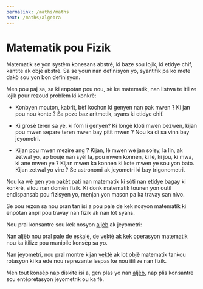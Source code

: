 ```yaml
---
permalink: /maths/maths
next: /maths/algebra
---
```


# Matematik pou Fizik

Matematik se yon systèm konesans abstrè, ki baze sou lojik, ki etidye chif, kantite ak objè abstrè. Sa se youn nan definisyon yo, syantifik pa ko mete dakò sou yon bon definisyon.

Men pou paj sa, sa ki enpotan pou nou, sè ke matematik, nan listwa te itilize lojik pour rezoud problèm ki konkrè:

- Konbyen mouton, kabrit, bèf kochon ki genyen nan pak mwen ? Ki jan pou nou konte ? Sa poze baz aritmetik, syans ki etidye chif.

- Ki grosè teren sa ye, ki fòm li genyen? Ki longè kloti mwen bezwen, kijan pou mwen separe teren mwen bay pitit mwen ? Nou ka di sa vinn bay jeyometri.

- Kijan pou mwen mezire ang ? Kijan, lè mwen wè jan soley, la lin, ak zetwal yo, ap bouje nan syèl la, pou mwen konnen, ki lè, ki jou, ki mwa, ki ane mwen ye ? Kijan mwen ka konnen ki kote mwen ye sou yon bato. Kijan zetwal yo vire ? Se astronomi ak jeyometri ki bay trigonometri.

Nou ka wè gen yon pakèt pati nan matematik ki sòti nan etidye bagay ki konkrè, sitou nan domèn fizik. Ki donk matematik tounen yon outil endispansab pou fizisyen yo, menjan yon mason pa ka travay san nivo.

Se pou rezon sa nou pran tan isi a pou pale de kek nosyon matematik ki enpòtan anpil pou travay nan fizik ak nan lòt syans.

Nou pral konsantre sou kek nosyon [aljèb](/fizikkreyol/maths/algebra) ak jeyometri:

Nan aljèb nou pral pale de [eskalè](/fizikkreyol/maths/scalar), de [vektè](/fizikkreyol/maths/vector) ak kek operasyon matematik nou ka itilize pou manipile konsèp sa yo.

Nan jeyometri, nou pral montre kijan [vektè](/fizikkreyol/maths/vector) ak lot objè matematik tankou rotasyon ki ka ede nou reprezante lespas ke nou itilize nan fizik.

Men tout konsèp nap diskite isi a, gen plas yo nan [aljèb](/fizikkreyol/maths/algebra), nap plis konsantre sou entèpretasyon jeyometrik ou ka fè.
